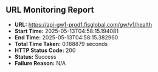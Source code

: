## URL Monitoring Report

- **URL:** https://api-gw1-prod1.fisglobal.com/gw/v1/health
- **Start Time:** 2025-05-13T04:58:15.194081
- **End Time:** 2025-05-13T04:58:15.382960
- **Total Time Taken:** 0.188879 seconds
- **HTTP Status Code:** 200
- **Status:** Success
- **Failure Reason:** N/A
